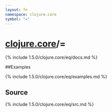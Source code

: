```yaml
---
layout: fn
namespace: clojure.core
symbol: "="
---
```


# [clojure.core](../)/=

{% include 1.5.0/clojure.core/eq/docs.md %}

##Examples

{% include 1.5.0/clojure.core/eq/examples.md %}
## Source
{% include 1.5.0/clojure.core/eq/src.md %}

